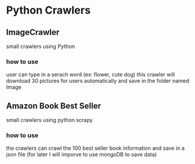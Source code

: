 # Python Crawlers
## ImageCrawler
small crawlers using Python

### how to use
user can type in a serach word (ex: flower, cute dog)
this crawler will download 30 pictures for users automatically and save in the folder named Image

## Amazon Book Best Seller
small crawlers using python scrapy

### how to use
the crawlers can crawl the 100 best seller book information and save in a json file (for later I will imporve to use mongoDB to save data)
